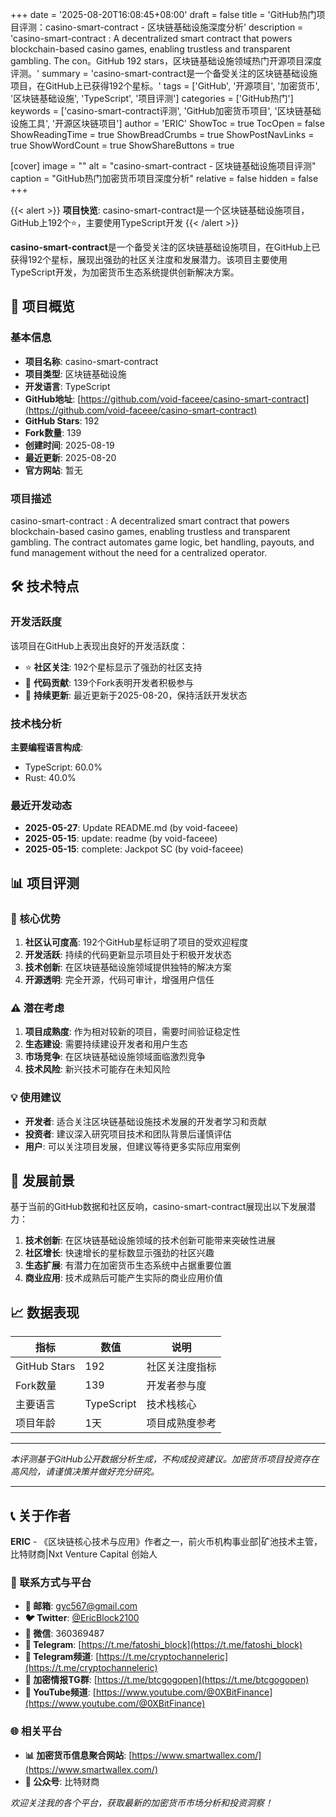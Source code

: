 +++
date = '2025-08-20T16:08:45+08:00'
draft = false
title = 'GitHub热门项目评测：casino-smart-contract - 区块链基础设施深度分析'
description = 'casino-smart-contract : A decentralized smart contract that powers blockchain-based casino games, enabling trustless and transparent gambling. The con。GitHub 192 stars，区块链基础设施领域热门开源项目深度评测。'
summary = 'casino-smart-contract是一个备受关注的区块链基础设施项目，在GitHub上已获得192个星标。'
tags = ['GitHub', '开源项目', '加密货币', '区块链基础设施', 'TypeScript', '项目评测']
categories = ['GitHub热门']
keywords = ['casino-smart-contract评测', 'GitHub加密货币项目', '区块链基础设施工具', '开源区块链项目']
author = 'ERIC'
ShowToc = true
TocOpen = false
ShowReadingTime = true
ShowBreadCrumbs = true
ShowPostNavLinks = true
ShowWordCount = true
ShowShareButtons = true

[cover]
image = ""
alt = "casino-smart-contract - 区块链基础设施项目评测"
caption = "GitHub热门加密货币项目深度分析"
relative = false
hidden = false
+++

{{< alert >}}
**项目快览**: casino-smart-contract是一个区块链基础设施项目，GitHub上192个⭐，主要使用TypeScript开发
{{< /alert >}}

**casino-smart-contract**是一个备受关注的区块链基础设施项目，在GitHub上已获得192个星标，展现出强劲的社区关注度和发展潜力。该项目主要使用TypeScript开发，为加密货币生态系统提供创新解决方案。

## 🎯 项目概览

### 基本信息
- **项目名称**: casino-smart-contract
- **项目类型**: 区块链基础设施
- **开发语言**: TypeScript
- **GitHub地址**: [https://github.com/void-faceee/casino-smart-contract](https://github.com/void-faceee/casino-smart-contract)
- **GitHub Stars**: 192
- **Fork数量**: 139
- **创建时间**: 2025-08-19
- **最近更新**: 2025-08-20
- **官方网站**: 暂无

### 项目描述
casino-smart-contract : A decentralized smart contract that powers blockchain-based casino games, enabling trustless and transparent gambling. The contract automates game logic, bet handling, payouts, and fund management without the need for a centralized operator.

## 🛠️ 技术特点

### 开发活跃度
该项目在GitHub上表现出良好的开发活跃度：
- ⭐ **社区关注**: 192个星标显示了强劲的社区支持
- 🔄 **代码贡献**: 139个Fork表明开发者积极参与
- 📅 **持续更新**: 最近更新于2025-08-20，保持活跃开发状态

### 技术栈分析

**主要编程语言构成**:
- TypeScript: 60.0%
- Rust: 40.0%


### 最近开发动态
- **2025-05-27**: Update README.md (by void-faceee)
- **2025-05-15**: update: readme (by void-faceee)
- **2025-05-15**: complete: Jackpot SC (by void-faceee)


## 📊 项目评测

### 🎯 核心优势
1. **社区认可度高**: 192个GitHub星标证明了项目的受欢迎程度
2. **开发活跃**: 持续的代码更新显示项目处于积极开发状态
3. **技术创新**: 在区块链基础设施领域提供独特的解决方案
4. **开源透明**: 完全开源，代码可审计，增强用户信任

### ⚠️ 潜在考虑
1. **项目成熟度**: 作为相对较新的项目，需要时间验证稳定性
2. **生态建设**: 需要持续建设开发者和用户生态
3. **市场竞争**: 在区块链基础设施领域面临激烈竞争
4. **技术风险**: 新兴技术可能存在未知风险

### 💡 使用建议
- **开发者**: 适合关注区块链基础设施技术发展的开发者学习和贡献
- **投资者**: 建议深入研究项目技术和团队背景后谨慎评估
- **用户**: 可以关注项目发展，但建议等待更多实际应用案例

## 🔮 发展前景

基于当前的GitHub数据和社区反响，casino-smart-contract展现出以下发展潜力：

1. **技术创新**: 在区块链基础设施领域的技术创新可能带来突破性进展
2. **社区增长**: 快速增长的星标数显示强劲的社区兴趣
3. **生态扩展**: 有潜力在加密货币生态系统中占据重要位置
4. **商业应用**: 技术成熟后可能产生实际的商业应用价值

## 📈 数据表现

| 指标 | 数值 | 说明 |
|------|------|------|
| GitHub Stars | 192 | 社区关注度指标 |
| Fork数量 | 139 | 开发者参与度 |
| 主要语言 | TypeScript | 技术栈核心 |
| 项目年龄 | 1天 | 项目成熟度参考 |

---

*本评测基于GitHub公开数据分析生成，不构成投资建议。加密货币项目投资存在高风险，请谨慎决策并做好充分研究。*

---

## 📞 关于作者

**ERIC** - 《区块链核心技术与应用》作者之一，前火币机构事业部|矿池技术主管，比特财商|Nxt Venture Capital 创始人

### 🔗 联系方式与平台

- **📧 邮箱**: [gyc567@gmail.com](mailto:gyc567@gmail.com)
- **🐦 Twitter**: [@EricBlock2100](https://twitter.com/EricBlock2100)
- **💬 微信**: 360369487
- **📱 Telegram**: [https://t.me/fatoshi_block](https://t.me/fatoshi_block)
- **📢 Telegram频道**: [https://t.me/cryptochanneleric](https://t.me/cryptochanneleric)
- **👥 加密情报TG群**: [https://t.me/btcgogopen](https://t.me/btcgogopen)
- **🎥 YouTube频道**: [https://www.youtube.com/@0XBitFinance](https://www.youtube.com/@0XBitFinance)

### 🌐 相关平台

- **📊 加密货币信息聚合网站**: [https://www.smartwallex.com/](https://www.smartwallex.com/)
- **📖 公众号**: 比特财商

*欢迎关注我的各个平台，获取最新的加密货币市场分析和投资洞察！*
